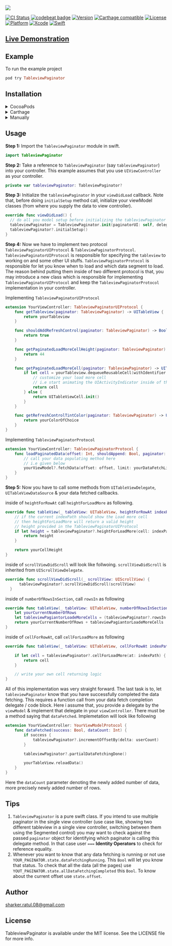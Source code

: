 <img src="https://github.com/ratulSharker/TableviewPaginator/blob/master/images/Banner.jpg?raw=true"></img>

[![CI Status](https://travis-ci.org/ratulSharker/TableviewPaginator.svg?branch=master)](https://travis-ci.org/ratulSharker/TableviewPaginator)
[![codebeat badge](https://codebeat.co/badges/e213907a-a6a3-4b9b-bca2-aad36067a9b7)](https://codebeat.co/projects/github-com-ratulsharker-tableviewpaginator-master)
[![Version](https://img.shields.io/cocoapods/v/TableviewPaginator.svg?style=flat)](https://cocoapods.org/pods/TableviewPaginator)
[![Carthage compatible](https://img.shields.io/badge/Carthage-Compatible-brightgreen.svg?style=flat)](https://github.com/Carthage/Carthage)
[![License](https://img.shields.io/cocoapods/l/TableviewPaginator.svg?style=flat)](https://cocoapods.org/pods/TableviewPaginator)
[![Platform](https://img.shields.io/cocoapods/p/TableviewPaginator.svg?style=flat)](https://cocoapods.org/pods/TableviewPaginator)
[![Xcode](https://img.shields.io/badge/Xcode-10.1-blue.svg)](https://developer.apple.com/xcode)
[![Swift](https://img.shields.io/badge/Swift-4.2-orange.svg)](https://swift.org)

## <a href="https://appetize.io/embed/7799zdgrhftqg8b2gpc73n4ct8?device=iphone6s&scale=75&orientation=portrait&osVersion=11.4">Live Demonstration</a>

## Example

To run the example project

```ruby
pod try TableviewPaginator
```

## Installation

<details>
<summary>CocoaPods</summary>
</br>
<p>TableviewPaginator is available through <a href="https://cocoapods.org">CocoaPods</a>. To install
it, simply add the following line to your <code>Podfile</code>:</p>

<pre>
<code class='ruby language-ruby'>pod 'TableviewPaginator' </code></pre>
</details>

<details>
<summary>Carthage</summary>
</br>
<p>TableviewPaginator is available throguh <a href="https://github.com/Carthage/Carthage">Carthage</a>, specify it in your <code>Cartfile</code>:</p>

<pre><code class="ogdl language-ogdl">github "ratulSharker/TableviewPaginator" ~&gt; 0.3.3
</code></pre>
</details>

<details>
<summary>Manually</summary>
</br>
<p>Add the <a href="https://github.com/ratulSharker/TableviewPaginator/blob/master/TableviewPaginator/Classes/TableviewPaginator.swift">TableviewPaginator.swift</a> file to your Xcode project and you are good to go.</p>
</details>

## Usage

<b>Step 1:</b> Import the `TableviewPaginator` module in swift.

```swift
import TableviewPaginator
```

<b>Step 2:</b> Take a reference to `TableviewPaginator` (say `tableviewPaginator`) into your controller. This example assumes that you use `UIViewController` as your controller.

```swift
private var tableviewPaginator: TableviewPaginator?
```

<b>Step 3:</b> Initialize the `tableviewPaginator` in your `viewDidLoad` callback. Note that, before doing `initialSetup` method call, initialize your viewModel classes (from where you supply the data to view controller).

```swift
override func viewDidLoad() {
  // do all you model setup before initializing the tableviewPaginator
  tableviewPaginator = TableviewPaginator.init(paginatorUI: self, delegate: self)
  tableviewPaginator?.initialSetup()
}
```

<b>Step 4:</b> Now we have to implement two protocol `TableviewPaginatorUIProtocol` & `TableviewPaginatorProtocol`. `TableviewPaginatorUIProtocol` is responsible for specifying the `tableview` to working on and some other UI stuffs. `TableviewPaginatorProtocol` is responsible for let you know when to load and which data segment to load. The reason behind putting them inside of two different protocol is that, you may introduce a new class which is responsible for implementing `TableviewPaginatorUIProtocol` and keep the `TableviewPaginatorProtocol` implementation in your controller.

Implementing `TableviewPaginatorUIProtocol`

```swift
extension YourViewController: TableviewPaginatorUIProtocol {
    func getTableview(paginator: TableviewPaginator) -> UITableView {
        return yourTableview
    }

    func shouldAddRefreshControl(paginator: TableviewPaginator) -> Bool {
        return true
    }

    func getPaginatedLoadMoreCellHeight(paginator: TableviewPaginator) -> CGFloat {
        return 44
    }

    func getPaginatedLoadMoreCell(paginator: TableviewPaginator) -> UITableViewCell {
        if let cell = yourTableview.dequeueReusableCell(withIdentifier: "YOUR_LOAD_MORE_CELL_IDENTIFIER") as? YourLoadMoreCell {
            // customize your load more cell
            // i.e start animating the UIActivityIndicator inside of the cell
            return cell
        } else {
            return UITableViewCell.init()
        }
    }

    func getRefreshControlTintColor(paginator: TableviewPaginator) -> UIColor {
        return yourColorOfChoice
    }
}
```

Implementing `TableviewPaginatorProtocol`

```swift
extension YourViewController: TableviewPaginatorProtocol {
    func loadPaginatedData(offset: Int, shouldAppend: Bool, paginator: TableviewPaginator) {
        // call your data populating method here
        // i.e given below
        yourViewModel?.fetchData(offset: offset, limit: yourDataFetchLimit, shouldAppend: shouldAppend)
    }
}
```

<b>Step 5:</b> Now you have to call some methods from `UITableViewDelegate`, `UITableViewDataSource` & your data fetched callbacks.

inside of `heightForRowAt` call `heightForLoadMore` as following.

```swift
override func tableView(_ tableView: UITableView, heightForRowAt indexPath: IndexPath) -> CGFloat {
    // if the current indexPath should show the Load more cell
    // then heightForLoadMore will return a valid height
    // height provided in the TableviewPaginatorUIProtocol
    if let height = tableviewPaginator?.heightForLoadMore(cell: indexPath) {
        return height
    }

    return yourCellHeight
}
```

inside of `scrollViewDidScroll` will look like follwoing. `scrollViewDidScroll` is inherited from `UIScrollViewDelegate`.

```swift
override func scrollViewDidScroll(_ scrollView: UIScrollView) {
      tableviewPaginator?.scrollViewDidScroll(scrollView)
  }
```

inside of `numberOfRowsInSection`, call `rowsIn` as following

```swift
override func tableView(_ tableView: UITableView, numberOfRowsInSection section: Int) -> Int {
    let yourCurrentNumberOfRows
    let tableviewPagiantorLoadeMoreCells = (tableviewPaginator?.rowsIn(section: section) ?? 0)
    return yourCurrentNumberOfRows + tableviewPagiantorLoadeMoreCells
}
```

inside of `cellForRowAt`, call `cellForLoadMore` as following
```swift
override func tableView(_ tableView: UITableView, cellForRowAt indexPath: IndexPath) -> UITableViewCell {

    if let cell = tableviewPaginator?.cellForLoadMore(at: indexPath) {
        return cell
    }

    // write your own cell returning logic
}
```

All of this implementation was very straight forward. The last task is to, let `tableviewPaginator` know that you have successfully completed the data fetching. This requires a function call from your data fetch completion delegate / code block. Here i assume that, you provide a delegate by the `viewModel` & implement that delegate in your `viewController`. There must be a method saying that `dataFetched`. Implemetation will look like following

```swift
extension YourViewController: YourViewModelProtocol {
    func dataFetched(success: Bool, dataCount: Int) {
        if success {
            tableviewPaginator?.incrementOffsetBy(delta: userCount)
        }

        tableviewPaginator?.partialDataFetchingDone()

        yourTableView.reloadData()
    }
}
```
Here the `dataCount` parameter denoting the newly added number of data, more precisely newly added number of rows.

## Tips
1. `TableviewPaginator` is a pure swift class. If you intend to use multiple paginator in the single view controller (use case like, showing two different tableview in a single view controller, switching between them using the Segmented control) you may want to check against the passed `paginator` object for identifying which paginator is calling this delegate method. In that case user `===` **Identity Operators** to check for reference equality.
2. Whenever you want to know that any data fetching is running or not use `YOUR_PAGINATOR.state.dataFetchingRunning`. This `Bool` will let you know that status. To check that all the data (all the pages) use `YOUT_PAGINATOR.state.allDataFetchingCompleted` this `Bool`. To know about the current offset use `state.offset`.

## Author

sharker.ratul.08@gmail.com

## License

TableviewPaginator is available under the MIT license. See the LICENSE file for more info.
